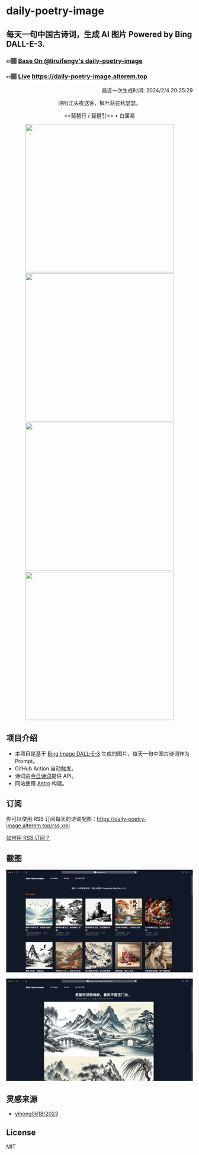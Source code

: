 
# daily-poetry-image

## 每天一句中国古诗词，生成 AI 图片 Powered by Bing DALL-E-3.

### 👉🏽 [Base On @liruifengv's daily-poetry-image](https://github.com/liruifengv/daily-poetry-image)

### 👉🏽 [Live](https://daily-poetry-image.alterem.top/) https://daily-poetry-image.alterem.top

<p align="right">
  最近一次生成时间: 2024/2/4 20:25:29
</p>
<p align="center">
浔阳江头夜送客，枫叶荻花秋瑟瑟。
</p>
<p align="center">
<<琵琶行 / 琵琶引>> • 白居易
</p>
<p align="center">
<img src="https://tse1.mm.bing.net/th/id/OIG4.Iz0TmkO4PUoJI.jsiD2p" height="400" width="400" />
<img src="https://tse3.mm.bing.net/th/id/OIG4.AI1JyhKuAWqY_xJ4qcRr" height="400" width="400" />
<img src="https://tse3.mm.bing.net/th/id/OIG4.qWUz.fbD4iM1MgArwuvz" height="400" width="400" />
<img src="https://tse2.mm.bing.net/th/id/OIG4.0Ve5w6qRLJiRv8A5vkEK" height="400" width="400" />
</p>

## 项目介绍

-   本项目是基于 [Bing Image DALL-E-3](https://www.bing.com/images/create) 生成的图片，每天一句中国古诗词作为 Prompt。
-   GitHub Action 自动触发。
-   诗词由[今日诗词](https://www.jinrishici.com/)提供 API。
-   网站使用 [Astro](https://astro.build) 构建。

## 订阅

你可以使用 RSS 订阅每天的诗词配图：https://daily-poetry-image.alterem.top/rss.xml

[如何用 RSS 订阅？](https://zhuanlan.zhihu.com/p/55026716)

## 截图

![图片列表](./screenshots/Snipaste_2023-12-28_21-00-26.png)

![图片详情](./screenshots/Snipaste_2023-12-28_21-00-53.png)

## 灵感来源

-   [yihong0618/2023](https://github.com/yihong0618/2023)

## License

MIT

